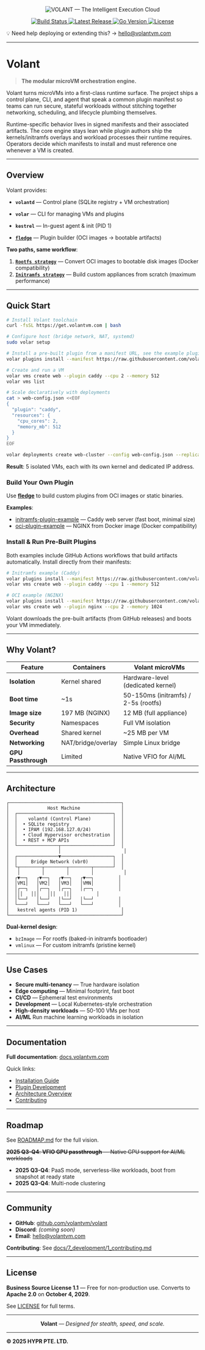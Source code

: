 <p align="center">
  <img src="banner.png" alt="VOLANT — The Intelligent Execution Cloud"/>
</p>

<p align="center">
  <a href="https://github.com/volantvm/volant/actions">
    <img src="https://img.shields.io/github/actions/workflow/status/volantvm/volant/ci.yml?branch=main&style=flat-square&label=tests" alt="Build Status">
  </a>
  <a href="https://github.com/volantvm/volant/releases">
    <img src="https://img.shields.io/github/v/release/volantvm/volant.svg?style=flat-square" alt="Latest Release">
  </a>
  <a href="https://golang.org/">
    <img src="https://img.shields.io/badge/Go-1.22+-black.svg?style=flat-square" alt="Go Version">
  </a>
  <a href="https://github.com/volantvm/volant/blob/main/LICENSE">
    <img src="https://img.shields.io/badge/License-BSL_1.1-black.svg?style=flat-square" alt="License">
  </a>
</p>

💡 Need help deploying or extending this? → hello@volantvm.com

---

# Volant

> **The modular microVM orchestration engine.**

Volant turns microVMs into a first-class runtime surface. The project ships a control plane, CLI, and agent that speak a common plugin manifest so teams can run secure, stateful workloads without stitching together networking, scheduling, and lifecycle plumbing themselves.

Runtime-specific behavior lives in signed manifests and their associated artifacts. The core engine stays lean while plugin authors ship the kernels/initramfs overlays and workload processes their runtime requires. Operators decide which manifests to install and must reference one whenever a VM is created.

---

## Overview

Volant provides:

- **`volantd`** — Control plane (SQLite registry + VM orchestration)
- **`volar`** — CLI for managing VMs and plugins
- **`kestrel`** — In-guest agent & init (PID 1)

- **[`fledge`](https://github.com/volantvm/fledge)** — Plugin builder (OCI images → bootable artifacts)

**Two paths, same workflow**:

1. **[`Rootfs strategy`](https://github.com/volantvm/oci-plugin-example)** — Convert OCI images to bootable disk images (Docker compatibility)
2. **[`Initramfs strategy`](https://github.com/volantvm/initramfs-plugin-example)** — Build custom appliances from scratch (maximum performance)

---

## Quick Start

```bash
# Install Volant toolchain
curl -fsSL https://get.volantvm.com | bash

# Configure host (bridge network, NAT, systemd)
sudo volar setup

# Install a pre-built plugin from a manifest URL, see the example plugin repositories for more details
volar plugins install --manifest https://raw.githubusercontent.com/volantvm/initramfs-plugin-example/main/manifest/caddy.json

# Create and run a VM
volar vms create web --plugin caddy --cpu 2 --memory 512
volar vms list

# Scale declaratively with deployments
cat > web-config.json <<EOF
{
  "plugin": "caddy",
  "resources": {
    "cpu_cores": 2,
    "memory_mb": 512
  }
}
EOF

volar deployments create web-cluster --config web-config.json --replicas 5
```

**Result**: 5 isolated VMs, each with its own kernel and dedicated IP address.

### Build Your Own Plugin

Use **[fledge](https://github.com/volantvm/fledge)** to build custom plugins from OCI images or static binaries.

**Examples**:
- [initramfs-plugin-example](https://github.com/volantvm/initramfs-plugin-example) — Caddy web server (fast boot, minimal size)
- [oci-plugin-example](https://github.com/volantvm/oci-plugin-example) — NGINX from Docker image (Docker compatibility)

### Install & Run Pre-Built Plugins

Both examples include GitHub Actions workflows that build artifacts automatically. Install directly from their manifests:

```bash
# Initramfs example (Caddy)
volar plugins install --manifest https://raw.githubusercontent.com/volantvm/initramfs-plugin-example/main/manifest/caddy.json
volar vms create web --plugin caddy --cpu 1 --memory 512

# OCI example (NGINX)
volar plugins install --manifest https://raw.githubusercontent.com/volantvm/oci-plugin-example/main/manifest/nginx.json
volar vms create web --plugin nginx --cpu 2 --memory 1024
```

Volant downloads the pre-built artifacts (from GitHub releases) and boots your VM immediately.

---

## Why Volant?

| Feature | Containers | Volant microVMs |
|---------|-----------|----------------|
| **Isolation** | Kernel shared | Hardware-level (dedicated kernel) |
| **Boot time** | ~1s | 50-150ms (initramfs) / 2-5s (rootfs) |
| **Image size** | 197 MB (NGINX) | 12 MB (full appliance) |
| **Security** | Namespaces | Full VM isolation |
| **Overhead** | Shared kernel | ~25 MB per VM |
| **Networking** | NAT/bridge/overlay | Simple Linux bridge |
| **GPU Passthrough** | Limited | Native VFIO for AI/ML |

---

## Architecture

```
┌─────────────────────────────────────────┐
│              Host Machine               │
│  ┌───────────────────────────────────┐  │
│  │    volantd (Control Plane)        │  │
│  │  • SQLite registry                │  │
│  │  • IPAM (192.168.127.0/24)        │  │
│  │  • Cloud Hypervisor orchestration │  │
│  │  • REST + MCP APIs                │  │
│  └───────────────┬───────────────────┘  │
│                  │                       │
│  ┌───────────────▼───────────────────┐  │
│  │     Bridge Network (vbr0)         │  │
│  └┬────────┬────────┬────────┬───────┘  │
│   │        │        │        │           │
│  ┌▼──┐   ┌▼──┐   ┌▼──┐   ┌▼──┐         │
│  │VM1│   │VM2│   │VM3│   │VMN│         │
│  │┌──┐   │┌──┐   │┌──┐   │┌──┐         │
│  │││   │││   │││   │││         │
│  │└──┘   │└──┘   │└──┘   │└──┘         │
│  └───┘   └───┘   └───┘   └───┘         │
│   kestrel agents (PID 1)                │
└─────────────────────────────────────────┘
```

**Dual-kernel design**:
- `bzImage` — For rootfs (baked-in initramfs bootloader)
- `vmlinux` — For custom initramfs (pristine kernel)

---

## Use Cases

-  **Secure multi-tenancy** — True hardware isolation
-  **Edge computing** — Minimal footprint, fast boot
-  **CI/CD** — Ephemeral test environments
-  **Development** — Local Kubernetes-style orchestration
-  **High-density workloads** — 50-100 VMs per host
-  **AI/ML** Run machine learning workloads in isolation

---

## Documentation

**Full documentation**: [docs.volantvm.com](https://docs.volantvm.com)

Quick links:
- [Installation Guide](docs/2_getting-started/1_installation.md)
- [Plugin Development](docs/4_plugin-development/1_overview.md)
- [Architecture Overview](docs/5_architecture/1_overview.md)
- [Contributing](docs/7_development/1_contributing.md)

---

## Roadmap

See [ROADMAP.md](ROADMAP.md) for the full vision.

~~**2025 Q3-Q4**: **VFIO GPU passthrough** — Native GPU support for AI/ML workloads~~
- **2025 Q3-Q4**: PaaS mode, serverless-like workloads, boot from snapshot at ready state
- **2025 Q3-Q4**: Multi-node clustering

---

## Community

-  **GitHub**: [github.com/volantvm/volant](https://github.com/volantvm/volant)
-  **Discord**: *(coming soon)*
-  **Email**: hello@volantvm.com

**Contributing**: See [docs/7_development/1_contributing.md](docs/7_development/1_contributing.md)

---

## License

**Business Source License 1.1** — Free for non-production use.
Converts to **Apache 2.0** on **October 4, 2029**.

See [LICENSE](LICENSE) for full terms.

---

<p align="center">
  <strong>Volant</strong> — <em>Designed for stealth, speed, and scale.</em>
</p>


---

**© 2025 HYPR PTE. LTD.**
